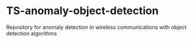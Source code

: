 # TS-anomaly-object-detection
Repository for anomaly detection in wireless communications with object detection algorithms

